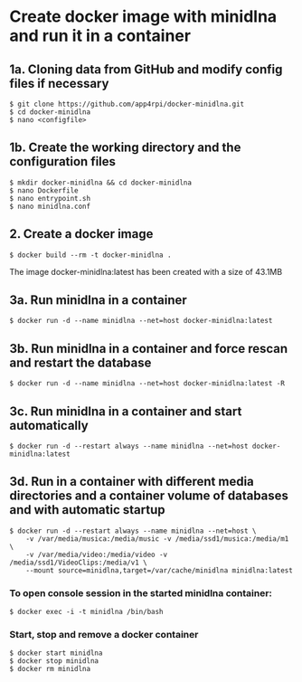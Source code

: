 # Create docker image with minidlna and run it in a container

## 1a. Cloning data from GitHub and modify config files if necessary
```
$ git clone https://github.com/app4rpi/docker-minidlna.git 
$ cd docker-minidlna
$ nano <configfile>
```
## 1b. Create the working directory and the configuration files
```
$ mkdir docker-minidlna && cd docker-minidlna
$ nano Dockerfile
$ nano entrypoint.sh
$ nano minidlna.conf
```
## 2. Create a docker image
``` 
$ docker build --rm -t docker-minidlna .
```
The image docker-minidlna:latest has been created with a size of 43.1MB

## 3a. Run minidlna in a container
```
$ docker run -d --name minidlna --net=host docker-minidlna:latest
```
## 3b. Run minidlna in a container and force rescan and restart the database
```
$ docker run -d --name minidlna --net=host docker-minidlna:latest -R
```
## 3c. Run minidlna in a container and start automatically
```
$ docker run -d --restart always --name minidlna --net=host docker-minidlna:latest
```
## 3d. Run in a container with different media directories and a container volume of databases and with automatic startup
```
$ docker run -d --restart always --name minidlna --net=host \
    -v /var/media/musica:/media/music -v /media/ssd1/musica:/media/m1 \
    -v /var/media/video:/media/video -v /media/ssd1/VideoClips:/media/v1 \
    --mount source=minidlna,target=/var/cache/minidlna minidlna:latest
```
### To open console session in the started minidlna container:
```
$ docker exec -i -t minidlna /bin/bash
```
### Start, stop and remove a docker container
```
$ docker start minidlna
$ docker stop minidlna
$ docker rm minidlna
```
